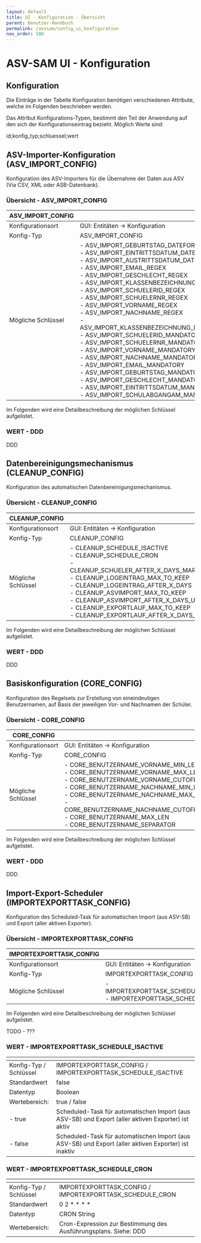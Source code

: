 ```yaml
---
layout: default
title: UI - Konfiguration - Übersicht
parent: Benutzer-Handbuch
permalink: /asvsam/config_ui_konfiguration
nav_order: 100
---
```


# ASV-SAM UI - Konfiguration

## Konfiguration

Die Einträge in der Tabelle Konfiguration benötigen verschiedenen Attribute, welche im Folgenden beschrieben werden.

Das Attribut Konfigurations-Typen, bestimmt den Teil der Anwendung auf den sich der Konfigurationseintrag bezieht. Möglich Werte sind:

id;konfig\_typ;schluessel;wert

## ASV-Importer-Konfiguration (ASV_IMPORT_CONFIG)

Konfiguration des ASV-Importers für die Übernahme der Daten aus ASV (Via CSV, XML oder ASB-Datenbank).

### Übersicht - ASV_IMPORT_CONFIG

| ASV_IMPORT_CONFIG |                                                                                                                                                                                                                                                                                                                                                                                                                                                                                                                                                                                                                                                                                                                                                                        |
|-------------------|------------------------------------------------------------------------------------------------------------------------------------------------------------------------------------------------------------------------------------------------------------------------------------------------------------------------------------------------------------------------------------------------------------------------------------------------------------------------------------------------------------------------------------------------------------------------------------------------------------------------------------------------------------------------------------------------------------------------------------------------------------------------|
| Konfigurationsort | GUI: Entitäten -> Konfiguration                                                                                                                                                                                                                                                                                                                                                                                                                                                                                                                                                                                                                                                                                                                                        |
| Konfig-Typ        | ASV_IMPORT_CONFIG                                                                                                                                                                                                                                                                                                                                                                                                                                                                                                                                                                                                                                                                                                                                                      |
| Mögliche Schlüssel | - ASV_IMPORT_GEBURTSTAG_DATEFORMAT<br/>- ASV_IMPORT_EINTRITTSDATUM_DATEFORMAT<br/>- ASV_IMPORT_AUSTRITTSDATUM_DATEFORMAT<br/>- ASV_IMPORT_EMAIL_REGEX<br/>- ASV_IMPORT_GESCHLECHT_REGEX<br/>- ASV_IMPORT_KLASSENBEZEICHNUNG_REGEX<br/>- ASV_IMPORT_SCHUELERID_REGEX<br/>- ASV_IMPORT_SCHUELERNR_REGEX<br/>- ASV_IMPORT_VORNAME_REGEX<br/>- ASV_IMPORT_NACHNAME_REGEX<br/>- ASV_IMPORT_KLASSENBEZEICHNUNG_MANDATORY<br/>- ASV_IMPORT_SCHUELERID_MANDATORY<br/>- ASV_IMPORT_SCHUELERNR_MANDATORY<br/>- ASV_IMPORT_VORNAME_MANDATORY<br/>- ASV_IMPORT_NACHNAME_MANDATORY<br/>- ASV_IMPORT_EMAIL_MANDATORY<br/>- ASV_IMPORT_GEBURTSTAG_MANDATORY<br/>- ASV_IMPORT_GESCHLECHT_MANDATORY<br/>- ASV_IMPORT_EINTRITTSDATUM_MANDATORY<br/>- ASV_IMPORT_SCHULABGANGAM_MANDATORY  |

Im Folgenden wird eine Detailbeschreibung der möglichen Schlüssel aufgelistet.

### WERT - DDD

DDD


## Datenbereinigungsmechanismus (CLEANUP_CONFIG)

Konfiguration des automatischen Datenbereinigungsmechanismus.

### Übersicht - CLEANUP_CONFIG

| CLEANUP_CONFIG |                                                                                                                                                                                                                                                                                                                                                                  |
|-------------------|------------------------------------------------------------------------------------------------------------------------------------------------------------------------------------------------------------------------------------------------------------------------------------------------------------------------------------------------------------------|
| Konfigurationsort | GUI: Entitäten -> Konfiguration                                                                                                                                                                                                                                                                                                                                  |
| Konfig-Typ        | CLEANUP_CONFIG                                                                                                                                                                                                                                                                                                                                                   |
| Mögliche Schlüssel | - CLEANUP_SCHEDULE_ISACTIVE<br/>- CLEANUP_SCHEDULE_CRON<br/>- CLEANUP_SCHUELER_AFTER_X_DAYS_MARKED_AS_DELETED<br/>- CLEANUP_LOGEINTRAG_MAX_TO_KEEP<br/>- CLEANUP_LOGEINTRAG_AFTER_X_DAYS<br/>- CLEANUP_ASVIMPORT_MAX_TO_KEEP<br/>- CLEANUP_ASVIMPORT_AFTER_X_DAYS_UPLOADED<br/>- CLEANUP_EXPORTLAUF_MAX_TO_KEEP<br/>- CLEANUP_EXPORTLAUF_AFTER_X_DAYS_VALIDATED  |

Im Folgenden wird eine Detailbeschreibung der möglichen Schlüssel aufgelistet.

### WERT - DDD

DDD


## Basiskonfiguration (CORE_CONFIG)

Konfiguration des Regelsets zur Erstellung von eineindeutigen Benutzernamen, auf Basis der jeweiligen Vor- und Nachnamen der Schüler.


### Übersicht - CORE_CONFIG

| CORE_CONFIG |                                                                                                                                                                                                                                                                                                                                                                 |
|-------------------|-----------------------------------------------------------------------------------------------------------------------------------------------------------------------------------------------------------------------------------------------------------------------------------------------------------------------------------------------------------------|
| Konfigurationsort | GUI: Entitäten -> Konfiguration                                                                                                                                                                                                                                                                                                                                 |
| Konfig-Typ        | CORE_CONFIG                                                                                                                                                                                                                                                                                                                                                  |
| Mögliche Schlüssel | - CORE_BENUTZERNAME_VORNAME_MIN_LEN<br/>- CORE_BENUTZERNAME_VORNAME_MAX_LEN<br/>- CORE_BENUTZERNAME_VORNAME_CUTOFF_CHARS<br/>- CORE_BENUTZERNAME_NACHNAME_MIN_LEN<br/>- CORE_BENUTZERNAME_NACHNAME_MAX_LEN<br/>- CORE_BENUTZERNAME_NACHNAME_CUTOFF_CHARS<br/>- CORE_BENUTZERNAME_MAX_LEN<br/>- CORE_BENUTZERNAME_SEPARATOR|

Im Folgenden wird eine Detailbeschreibung der möglichen Schlüssel aufgelistet.

### WERT - DDD

DDD


## Import-Export-Scheduler (IMPORTEXPORTTASK_CONFIG)

Konfiguration des Scheduled-Task für automatischen Import (aus ASV-SB) und Export (aller aktiven Exporter).

### Übersicht - IMPORTEXPORTTASK_CONFIG

| IMPORTEXPORTTASK_CONFIG |                                                                           |
|--------------------|---------------------------------------------------------------------------|
| Konfigurationsort  | GUI: Entitäten -> Konfiguration                                           |
| Konfig-Typ         | IMPORTEXPORTTASK_CONFIG                                                   |
| Mögliche Schlüssel | - IMPORTEXPORTTASK_SCHEDULE_ISACTIVE<br/>- IMPORTEXPORTTASK_SCHEDULE_CRON |

Im Folgenden wird eine Detailbeschreibung der möglichen Schlüssel aufgelistet.


TODO - ???

### WERT - IMPORTEXPORTTASK_SCHEDULE_ISACTIVE

| <!-- -->               | <!-- -->                                                             |
|------------------------|--------------------------------------------------------------|
| Konfig-Typ / Schlüssel | IMPORTEXPORTTASK_CONFIG / IMPORTEXPORTTASK_SCHEDULE_ISACTIVE |
| Standardwert           | false                                                        |
| Datentyp               | Boolean                                                      |
| Wertebereich:          | true / false                                                 |
| - true                 | Scheduled-Task für automatischen Import (aus ASV-SB) und Export (aller aktiven Exporter) ist aktiv                                                         |
| - false                | Scheduled-Task für automatischen Import (aus ASV-SB) und Export (aller aktiven Exporter) ist inaktiv                                                         |

### WERT - IMPORTEXPORTTASK_SCHEDULE_CRON

| <!-- -->               | <!-- -->                                                       |
|------------------------|----------------------------------------------------------------|
| Konfig-Typ / Schlüssel | IMPORTEXPORTTASK_CONFIG / IMPORTEXPORTTASK_SCHEDULE_CRON|
| Standardwert           | 0 2 * * * *                                                    |
| Datentyp               | CRON String                                                    |
| Wertebereich:          | Cron-Expression zur Bestimmung des Ausführungsplans. Siehe: DDD |

